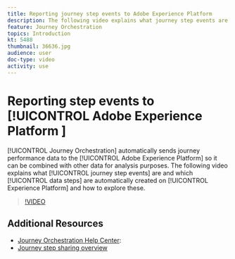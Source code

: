 ```yaml
---
title: Reporting journey step events to Adobe Experience Platform 
description: The following video explains what journey step events are and which data steps are automatically created on Experience Platform and how to explore these.
feature: Journey Orchestration
topics: Introduction
kt: 5488
thumbnail: 36636.jpg
audience: user
doc-type: video
activity: use
---
```


# Reporting step events to [!UICONTROL Adobe Experience Platform ]

[!UICONTROL Journey Orchestration] automatically sends journey performance data to the [!UICONTROL Adobe Experience Platform] so it can be combined with other data for analysis purposes.
The following video explains what [!UICONTROL journey step events] are and which [!UICONTROL data steps] are automatically created on [!UICONTROL Experience Platform] and how to explore these.

>[!VIDEO](https://video.tv.adobe.com/v/36636?quality=12)

## Additional Resources

* [Journey Orchestration Help Center](https://docs.adobe.com/content/help/en/journeys/using/journey-orchestration-home.html):
* [Journey step sharing overview](https://docs.adobe.com/content/help/en/journeys/using/building-journeys/sharing-journey-steps/sharing-overview.html)
